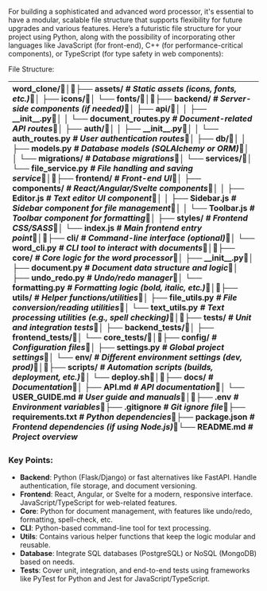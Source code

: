 For building a sophisticated and advanced word processor, it's essential to have a modular, scalable file structure that supports flexibility for future upgrades and various features. Here’s a futuristic file structure for your project using Python, along with the possibility of incorporating other languages like JavaScript (for front-end), C++ (for performance-critical components), or TypeScript (for type safety in web components):

File Structure:

| word\_clone/│├── assets/               *\# Static assets (icons, fonts, etc.)*│   ├── icons/│   └── fonts/│├── backend/              *\# Server-side components (if needed)*│   ├── api/│   │   ├── \_\_init\_\_.py│   │   └── document\_routes.py  *\# Document-related API routes*│   ├── auth/│   │   ├── \_\_init\_\_.py│   │   └── auth\_routes.py     *\# User authentication routes*│   ├── db/│   │   ├── models.py          *\# Database models (SQLAlchemy or ORM)*│   │   └── migrations/        *\# Database migrations*│   └── services/│       └── file\_service.py    *\# File handling and saving service*│├── frontend/              *\# Front-end UI*│   ├── components/        *\# React/Angular/Svelte components*│   │   ├── Editor.js       *\# Text editor UI component*│   │   ├── Sidebar.js      *\# Sidebar component for file management*│   │   └── Toolbar.js      *\# Toolbar component for formatting*│   ├── styles/            *\# Frontend CSS/SASS*│   └── index.js           *\# Main frontend entry point*│├── cli/                   *\# Command-line interface (optional)*│   └── word\_cli.py        *\# CLI tool to interact with documents*│├── core/                  *\# Core logic for the word processor*│   ├── \_\_init\_\_.py│   ├── document.py        *\# Document data structure and logic*│   ├── undo\_redo.py       *\# Undo/redo manager*│   └── formatting.py      *\# Formatting logic (bold, italic, etc.)*│├── utils/                 *\# Helper functions/utilities*│   ├── file\_utils.py      *\# File conversion/reading utilities*│   └── text\_utils.py      *\# Text processing utilities (e.g., spell checking)*│├── tests/                 *\# Unit and integration tests*│   ├── backend\_tests/│   ├── frontend\_tests/│   └── core\_tests/│├── config/                *\# Configuration files*│   ├── settings.py        *\# Global project settings*│   └── env/               *\# Different environment settings (dev, prod)*│├── scripts/               *\# Automation scripts (builds, deployment, etc.)*│   └── deploy.sh│├── docs/                  *\# Documentation*│   ├── API.md             *\# API documentation*│   └── USER\_GUIDE.md      *\# User guide and manuals*│├── .env                   *\# Environment variables*├── .gitignore             *\# Git ignore file*├── requirements.txt       *\# Python dependencies*├── package.json           *\# Frontend dependencies (if using Node.js)*└── README.md              *\# Project overview* |
| :---- |

### **Key Points:**

* **Backend**: Python (Flask/Django) or fast alternatives like FastAPI. Handle authentication, file storage, and document versioning.  
* **Frontend**: React, Angular, or Svelte for a modern, responsive interface. JavaScript/TypeScript for web-related features.  
* **Core**: Python for document management, with features like undo/redo, formatting, spell-check, etc.  
* **CLI**: Python-based command-line tool for text processing.  
* **Utils**: Contains various helper functions that keep the logic modular and reusable.  
* **Database**: Integrate SQL databases (PostgreSQL) or NoSQL (MongoDB) based on needs.  
* **Tests**: Cover unit, integration, and end-to-end tests using frameworks like PyTest for Python and Jest for JavaScript/TypeScript.